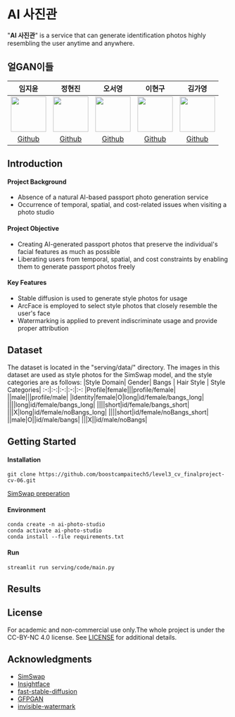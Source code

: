 # AI 사진관
"**AI 사진관**" is a service that can generate identification photos highly resembling the user anytime and anywhere.

## 얼GAN이들

임지윤|정현진|오서영|이현구|김가영|
:-:|:-:|:-:|:-:|:-:
<img src='https://avatars.githubusercontent.com/u/65935803?v=4' height=80 width=80px></img>|<img src='https://avatars.githubusercontent.com/u/67624124?v=4' height=80 width=80px></img>|<img src='https://avatars.githubusercontent.com/u/91474981?v=4' height=80 width=80px></img>|<img src='https://avatars.githubusercontent.com/u/101376814?v=4' height=80 width=80px></img>|<img src='https://avatars.githubusercontent.com/u/102473690?v=4g' height=80 width=80px></img>
[Github](https://github.com/JiyunIm00)|[Github](https://github.com/Hyunjin-Jung)|[Github](https://github.com/ohsy0512)|[Github](https://github.com/gurigoo)|[Github](https://github.com/GGrite)

## Introduction
#### Project Background
- Absence of a natural AI-based passport photo generation service
- Occurrence of temporal, spatial, and cost-related issues when visiting a photo studio

#### Project Objective
- Creating AI-generated passport photos that preserve the individual's facial features as much as possible
- Liberating users from temporal, spatial, and cost constraints by enabling them to generate passport photos freely

#### Key Features
-   Stable diffusion is used to generate style photos for usage
-   ArcFace is employed to select style photos that closely resemble the user's face
-   Watermarking is applied to prevent indiscriminate usage and provide proper attribution

## Dataset
The dataset is located in the "serving/data/" directory. The images in this dataset are used as style photos for the SimSwap model, and the style categories are as follows:
|Style Domain| Gender| Bangs | Hair Style | Style Categories|
:-:|:-:|:-:|:-:|:-:
|Profile|female|||profile/female|
||male|||profile/male|
|Identity|female|O|long|id/female/bangs_long|
||||long|id/female/bangs_long|
||||short|id/female/bangs_short|
|||X|long|id/female/noBangs_long|
||||short|id/female/noBangs_short|
||male|O||id/male/bangs|
|||X||id/male/noBangs|


## Getting Started
#### Installation
```
git clone https://github.com/boostcampaitech5/level3_cv_finalproject-cv-06.git
```
[SimSwap preperation ](https://github.com/neuralchen/SimSwap/blob/main/docs/guidance/preparation.md)

#### Environment
```
conda create -n ai-photo-studio
conda activate ai-photo-studio
conda install --file requirements.txt
```	

#### Run
```
streamlit run serving/code/main.py
```

## Results


## License
For academic and non-commercial use only.The whole project is under the CC-BY-NC 4.0 license. See [LICENSE](https://github.com/neuralchen/SimSwap/blob/main/LICENSE) for additional details.

## Acknowledgments
* [SimSwap](https://github.com/neuralchen/SimSwap/tree/main)
* [Insightface](https://github.com/deepinsight/insightface)
* [fast-stable-diffusion](https://github.com/TheLastBen/fast-stable-diffusion)
* [GFPGAN](https://github.com/TencentARC/GFPGAN)
* [invisible-watermark](https://github.com/ShieldMnt/invisible-watermark)
